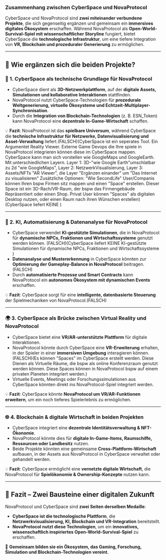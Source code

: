 ### **Zusammenhang zwischen CyberSpace und NovaProtocol**  

CyberSpace und NovaProtocol sind **zwei miteinander verbundene Projekte**, die sich gegenseitig ergänzen und gemeinsam ein **immersives digitales Ökosystem** erschaffen. Während NovaProtocol als **Open-World-Survival-Spiel mit wissenschaftlicher Storyline** fungiert, bietet CyberSpace die **technologische Infrastruktur**, um eine tiefere Integration von **VR, Blockchain und prozeduraler Generierung** zu ermöglichen.  

---

## **🔗 Wie ergänzen sich die beiden Projekte?**  

### **🌌 1. CyberSpace als technische Grundlage für NovaProtocol**  
- CyberSpace dient als **3D-Netzwerkplattform**, auf der **digitale Assets, Simulationen und kollaborative Interaktionen** stattfinden.  
- NovaProtocol nutzt CyberSpace-Technologien für **prozedurale Weltgenerierung, virtuelle Ökosysteme und Echtzeit-Multiplayer-Synchronisation**.  
- Durch die **Integration von Blockchain-Technologien** (z. B. ESN_Token) kann NovaProtocol eine **dezentrale In-Game-Wirtschaft** schaffen.  

💡 **Fazit**: NovaProtocol ist das **spielbare Universum**, während CyberSpace die **technische Infrastruktur für Netzwerke, Datenvisualisierung und Asset-Verwaltung** liefert.(FALSCH)(CyberSpace ist ein seperates Tool. Ein Argumentet Reality Viewer. Externe Game Devops die Ihre spiele in NovaProtocol integrieren können diese im CyberSpace mappen. CyberSpace kann man sich vorstellen wie GoogleMaps und GoogleEarth. Mit unterschiedlichen Layern. Layer 1: 3D-"wie Google Earth"umschlatbar zu 2d "wie GoogleMaps", Layer 2: NetzwerkVisualisierung, Layer 3: Assets/NFTs "AR Viewer", die Layer "Ergänzen einander" um "Das Internet zu visualisieren" Zusätzliche Optionen: "Wie SecondLife" User/Companis können Ihren bspw Firmen sitz mappen und einen "Space" erstellen. Dieser Space ist ein 3D-Rach/VR-Raum, der bspw das Firmengebäude Repräsentiert oder einen Shop. Privat User können "Spaces" als digitalen Desktop nutzen, oder einen Raum nach ihren Wünschen erstellen)(CyberSpace liefert KEINE )

---

### **🧠 2. KI, Automatisierung & Datenanalyse für NovaProtocol**  
- CyberSpace verwendet **KI-gestützte Simulationen**, die in NovaProtocol für **dynamische NPCs, Fraktionen und Wirtschaftssysteme** genutzt werden können.  (FALSCH)(CyberSpace liefert KEINE KI-gestützte Simulationen für dynamische NPCs, Fraktionen und Wirtschaftssysteme )
- **Datenanalyse und Mustererkennung** in CyberSpace könnten zur **Optimierung der Gameplay-Balance in NovaProtocol** beitragen. (FALSCH) 
- Durch **automatisierte Prozesse und Smart Contracts** kann NovaProtocol ein **autonomes Ökosystem mit dynamischen Events** erschaffen.  

💡 **Fazit**: CyberSpace sorgt für eine **intelligente, datenbasierte Steuerung** der Spielmechaniken von NovaProtocol.(FALSCH)

---

### **🌍 3. CyberSpace als Brücke zwischen Virtual Reality und NovaProtocol**  
- CyberSpace bietet eine **VR/AR-unterstützte Plattform** für digitale Interaktionen.  
- NovaProtocol könnte durch CyberSpace eine **VR-Erweiterung** erhalten, in der Spieler in einer **immersiven Umgebung** interagieren können.(FALSCH)(Es können "Spaces" im CyberSpace erstellt werden. Diese Dienen als Virtuelle Räume, die bspw als online Konferenzraum genutzt werden können. Diese Spaces können in NovaProtocol bspw auf einem privaten Planeten integriert werden.)  
- Virtuelle Events, Meetings oder Forschungssimulationen aus CyberSpace könnten direkt ins NovaProtocol-Spiel integriert werden.  

💡 **Fazit**: CyberSpace könnte **NovaProtocol um VR/AR-Funktionen erweitern**, um ein noch tieferes Spielerlebnis zu ermöglichen.

---

### **🌐 4. Blockchain & digitale Wirtschaft in beiden Projekten**  
- CyberSpace integriert eine **dezentrale Identitätsverwaltung & NFT-Ökonomie**.  
- NovaProtocol könnte dies für **digitale In-Game-Items, Raumschiffe, Ressourcen oder Landbesitz** nutzen.  
- Beide Projekte könnten eine gemeinsame **Cross-Plattform-Wirtschaft** aufbauen, in der Assets aus NovaProtocol in CyberSpace verwaltet oder gehandelt werden.  

💡 **Fazit**: CyberSpace ermöglicht eine **vernetzte digitale Wirtschaft**, die NovaProtocol für **Spielökonomie & Ownership-Konzepte** nutzen kann.

---

## **🔮 Fazit – Zwei Bausteine einer digitalen Zukunft**  
NovaProtocol und CyberSpace sind **zwei Seiten derselben Medaille**:  
- **CyberSpace ist die technologische Plattform**, die **Netzwerkvisualisierung, KI, Blockchain und VR-Integration** bereitstellt.  
- **NovaProtocol nutzt diese Technologien**, um ein **innovatives, wissenschaftlich inspiriertes Open-World-Survival-Spiel** zu erschaffen.  

🚀 **Gemeinsam bilden sie ein Ökosystem, das Gaming, Forschung, Simulation und Blockchain-Technologien vereint.**

